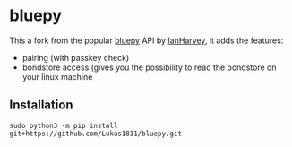 bluepy
======

This a fork from the popular [bluepy](https://github.com/IanHarvey/bluepy) API by [IanHarvey](https://github.com/IanHarvey), it adds the features:
- pairing (with passkey check)
- bondstore access (gives you the possibility to read the bondstore on your linux machine

Installation
------------
```
sudo python3 -m pip install git+https://github.com/Lukas1811/bluepy.git
```



